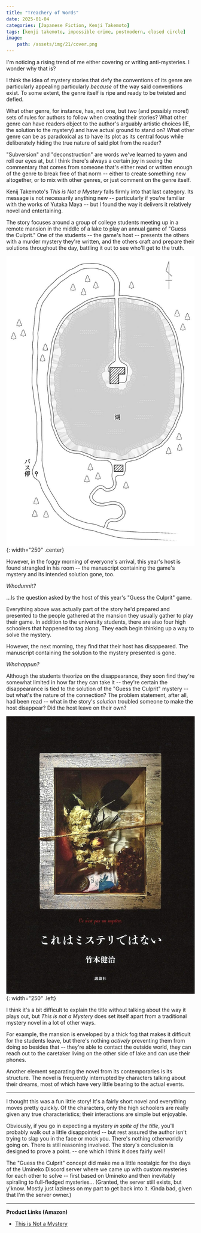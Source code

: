 ```yaml
---
title: "Treachery of Words"
date: 2025-01-04
categories: [Japanese Fiction, Kenji Takemoto]
tags: [kenji takemoto, impossible crime, postmodern, closed circle]
image: 
    path: /assets/img/21/cover.png
---
```


I'm noticing a rising trend of me either covering or writing anti-mysteries. I wonder why that is?

I think the idea of mystery stories that defy the conventions of its genre are particularly appealing particularly *because* of the way said conventions exist. To some extent, the genre itself is ripe and ready to be twisted and defied.

What other genre, for instance, has, not one, but *two* (and possibly more!) sets of rules for authors to follow when creating their stories? What other genre can have readers object to the author's arguably artistic choices (IE, the solution to the mystery) and have actual ground to stand on? What other genre can be as paradoxical as to have its plot as its central focus while deliberately hiding the true nature of said plot from the reader?

"Subversion" and "deconstruction" are words we've learned to yawn and roll our eyes at, but I think there's always a certain joy in seeing the commentary that comes from someone that's either read or written enough of the genre to break free of that norm -- either to create something new altogether, or to mix with other genres, or just comment on the genre itself.

Kenij Takemoto's *This is Not a Mystery* falls firmly into that last category. Its message is not necessarily anything new -- particularly if you're familiar with the works of Yutaka Maya -- but I found the way it delivers it relatively novel and entertaining.

The story focuses around a group of college students meeting up in a remote mansion in the middle of a lake to play an annual game of "Guess the Culprit." One of the students -- the game's host -- presents the others with a murder mystery they're written, and the others craft and prepare their solutions throughout the day, battling it out to see who'll get to the truth.

![Map](/assets/img/21/map.png){: width="250" .center}

However, in the foggy morning of everyone's arrival, this year's host is found strangled in his room -- the manuscript containing the game's mystery and its intended solution gone, too.

*Whodunnit?*

...Is the question asked by the host of this year's "Guess the Culprit" game. 

Everything above was actually part of the story he'd prepared and presented to the people gathered at the mansion they usually gather to play their game. In addition to the university students, there are also four high schoolers that happened to tag along. They each begin thinking up a way to solve the mystery.

However, the next morning, they find that their host has disappeared. The manuscript containing the solution to the mystery presented is gone.

*Whahappun?*

Although the students theorize on the disappearance, they soon find they're somewhat limited in how far they can take it -- they're certain the disappearance is tied to the solution of the "Guess the Culprit" mystery -- but what's the nature of the connection? The problem statement, after all, had been read -- what in the story's *solution* troubled someone to make the host disappear? Did the host leave on their own?

![Cover](/assets/img/21/notamystery.png){: width="250" .left}

I think it's a bit difficult to explain the title without talking about the way it plays out, but *This is not a Mystery* does set itself apart from a traditional mystery novel in a lot of other ways. 

For example, the mansion is enveloped by a thick fog that makes it difficult for the students leave, but there's nothing *actively* preventing them from doing so besides that -- they're able to contact the outside world, they can reach out to the caretaker living on the other side of lake and can use their phones.

Another element separating the novel from its contemporaries is its structure. The novel is frequently interrupted by characters talking about their dreams, most of which have very little bearing to the actual events.

---

I thought this was a fun little story! It's a fairly short novel and everything moves pretty quickly. Of the characters, only the high schoolers are really given any true characteristics; their interactions are simple but enjoyable.

Obviously, if you go in expecting a mystery *in spite of the title*, you'll probably walk out a little disappointed -- but rest assured the author isn't trying to slap you in the face or mock you. There's nothing otherworldly going on. There is still reasoning involved. The story's conclusion is designed to prove a point. -- one which I think it does fairly well! 

The "Guess the Culprit" concept did make me a little nostalgic for the days of the Umineko Discord server where we came up with custom mysteries for each other to solve -- first based on Umineko and then inevitably spiraling to full-fledged mysteries... (Granted, the server still exists, but y'know. Mostly just laziness on my part to get back into it. Kinda bad, given that I'm the server owner.)

---

**Product Links (Amazon)**

* [This is Not a Mystery](https://amzn.asia/d/0FikU4J)